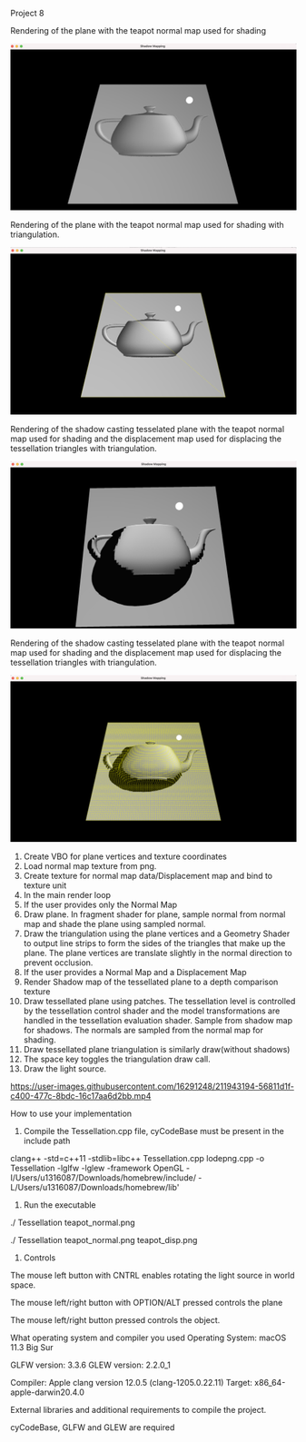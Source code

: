 Project 8

Rendering of the plane with the teapot normal map used for shading

![](1.png)

Rendering of the plane with the teapot normal map used for shading with triangulation.

![](2.png)

Rendering of the shadow casting tesselated plane with the teapot normal map used for shading and the displacement map used for displacing the tessellation triangles with triangulation.

![](3.png)

Rendering of the shadow casting tesselated plane with the teapot normal map used for shading and the displacement map used for displacing the tessellation triangles with triangulation.

![](4.png)

1. Create VBO for plane vertices and texture coordinates
2. Load normal map texture from png.
3. Create texture for normal map data/Displacement map and bind to texture unit
4. In the main render loop
5. If the user provides only the Normal Map
  1. Draw plane. In fragment shader for plane, sample normal from normal map and shade the plane using sampled normal.
  2. Draw the triangulation using the plane vertices and a Geometry Shader to output line strips to form the sides of the triangles that make up the plane. The plane vertices are translate slightly in the normal direction to prevent occlusion.
6. If the user provides a Normal Map and a Displacement Map
  1. Render Shadow map of the tessellated plane to a depth comparison texture
  2. Draw tessellated plane using patches. The tessellation level is controlled by the tessellation control shader and the model transformations are handled in the tessellation evaluation shader. Sample from shadow map for shadows. The normals are sampled from the normal map for shading.
  3. Draw tessellated plane triangulation is similarly draw(without shadows)
7. The space key toggles the triangulation draw call.
8. Draw the light source.



https://user-images.githubusercontent.com/16291248/211943194-56811d1f-c400-477c-8bdc-16c17aa6d2bb.mp4


How to use your implementation

1. Compile the Tessellation.cpp file, cyCodeBase must be present in the include path

clang++ -std=c++11 -stdlib=libc++ Tessellation.cpp lodepng.cpp -o Tessellation -lglfw -lglew -framework OpenGL -I/Users/u1316087/Downloads/homebrew/include/ -L/Users/u1316087/Downloads/homebrew/lib'

1. Run the executable

./ Tessellation teapot\_normal.png

./ Tessellation teapot\_normal.png teapot\_disp.png

1. Controls

The mouse left button with CNTRL enables rotating the light source in world space.

The mouse left/right button with OPTION/ALT pressed controls the plane

The mouse left/right button pressed controls the object.

What operating system and compiler you used
 Operating System: macOS 11.3 Big Sur

GLFW version: 3.3.6 GLEW version: 2.2.0\_1

Compiler:
 Apple clang version 12.0.5 (clang-1205.0.22.11) Target: x86\_64-apple-darwin20.4.0

External libraries and additional requirements to compile the project.

cyCodeBase, GLFW and GLEW are required
